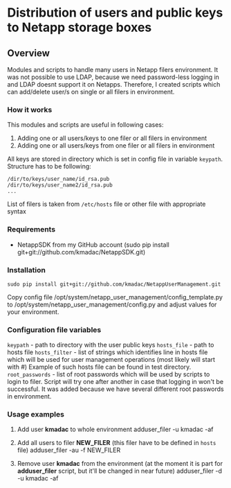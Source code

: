 # Distribution of users and public keys to Netapp storage boxes

## Overview

Modules and scripts to handle many users in Netapp filers environment.
It was not possible to use LDAP, because we need password-less logging in and LDAP doesnt support it on Netapps.
Therefore, I created scripts which can add/delete user/s on single or all filers in environment.

### How it works

This modules and scripts are useful in following cases:

1. Adding one or all users/keys to one filer or all filers in environment
2. Adding one or all users/keys from one filer or all filers in environment

All keys are stored in directory which is set in config file in variable `keypath`. Structure has to be following:

    /dir/to/keys/user_name/id_rsa.pub
    /dir/to/keys/user_name2/id_rsa.pub
    ...

List of filers is taken from `/etc/hosts` file or other file with appropriate syntax

### Requirements

* NetappSDK from my GitHub account (sudo pip install git+git://github.com/kmadac/NetappSDK.git)

### Installation

    sudo pip install git+git://github.com/kmadac/NetappUserManagement.git

Copy config file
    /opt/system/netapp_user_management/config_template.py
to
    /opt/system/netapp_user_management/config.py and adjust values for your environment.

### Configuration file variables

`keypath` - path to directory with the user public keys
`hosts_file` - path to hosts file
`hosts_filter` - list of strings which identifies line in hosts file which will be used for user management operations (most likely will start with #)
Example of such hosts file can be found in test directory.
`root_passwords` - list of root passwords which will be used by scripts to login to filer. Script will try one after another in case that logging in won't be successful. It was added because we have several different root passwords in environment.

### Usage examples

1. Add user **kmadac** to whole environment
    adduser_filer -u kmadac -af

2. Add all users to filer **NEW_FILER** (this filer have to be defined in `hosts` file)
    adduser_filer -au -f NEW_FILER

3. Remove user **kmadac** from the environment (at the moment it is part for **adduser_filer** script, but it'll be changed in near future)
    adduser_filer -d -u kmadac -af